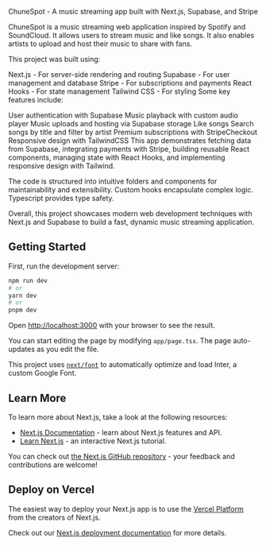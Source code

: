 ChuneSpot - A music streaming app built with Next.js, Supabase, and Stripe

ChuneSpot is a music streaming web application inspired by Spotify and SoundCloud. It allows users to stream music and like songs. It also enables artists to upload and host their music to share with fans.

This project was built using:

Next.js - For server-side rendering and routing
Supabase - For user management and database
Stripe - For subscriptions and payments
React Hooks - For state management
Tailwind CSS - For styling
Some key features include:

User authentication with Supabase
Music playback with custom audio player
Music uploads and hosting via Supabase storage
Like songs
Search songs by title and filter by artist
Premium subscriptions with StripeCheckout
Responsive design with TailwindCSS
This app demonstrates fetching data from Supabase, integrating payments with Stripe, building reusable React components, managing state with React Hooks, and implementing responsive design with Tailwind.

The code is structured into intuitive folders and components for maintainability and extensibility. Custom hooks encapsulate complex logic. Typescript provides type safety.

Overall, this project showcases modern web development techniques with Next.js and Supabase to build a fast, dynamic music streaming application.

## Getting Started

First, run the development server:

```bash
npm run dev
# or
yarn dev
# or
pnpm dev
```

Open [http://localhost:3000](http://localhost:3000) with your browser to see the result.

You can start editing the page by modifying `app/page.tsx`. The page auto-updates as you edit the file.

This project uses [`next/font`](https://nextjs.org/docs/basic-features/font-optimization) to automatically optimize and load Inter, a custom Google Font.

## Learn More

To learn more about Next.js, take a look at the following resources:

- [Next.js Documentation](https://nextjs.org/docs) - learn about Next.js features and API.
- [Learn Next.js](https://nextjs.org/learn) - an interactive Next.js tutorial.

You can check out [the Next.js GitHub repository](https://github.com/vercel/next.js/) - your feedback and contributions are welcome!

## Deploy on Vercel

The easiest way to deploy your Next.js app is to use the [Vercel Platform](https://vercel.com/new?utm_medium=default-template&filter=next.js&utm_source=create-next-app&utm_campaign=create-next-app-readme) from the creators of Next.js.

Check out our [Next.js deployment documentation](https://nextjs.org/docs/deployment) for more details.
